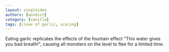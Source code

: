 ```yaml
---
layout: singleidea
authors: [aosdict]
category: [vanilla]
tags: [clove of garlic, scaring]
---
```

Eating garlic replicates the effects of the fountain effect "This water gives you bad breath!", causing all monsters on the level to flee for a limited time.
